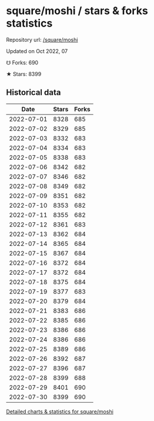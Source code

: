 # square/moshi / stars & forks statistics

Repository url: [/square/moshi](https://github.com/square/moshi)

Updated on Oct 2022, 07

☋ Forks: 690

★ Stars: 8399

## Historical data
| Date | Stars | Forks |
|------|-------|-------|
| 2022-07-01 | 8328 | 685 | 
| 2022-07-02 | 8329 | 685 | 
| 2022-07-03 | 8332 | 683 | 
| 2022-07-04 | 8334 | 683 | 
| 2022-07-05 | 8338 | 683 | 
| 2022-07-06 | 8342 | 682 | 
| 2022-07-07 | 8346 | 682 | 
| 2022-07-08 | 8349 | 682 | 
| 2022-07-09 | 8351 | 682 | 
| 2022-07-10 | 8353 | 682 | 
| 2022-07-11 | 8355 | 682 | 
| 2022-07-12 | 8361 | 683 | 
| 2022-07-13 | 8362 | 684 | 
| 2022-07-14 | 8365 | 684 | 
| 2022-07-15 | 8367 | 684 | 
| 2022-07-16 | 8372 | 684 | 
| 2022-07-17 | 8372 | 684 | 
| 2022-07-18 | 8375 | 684 | 
| 2022-07-19 | 8377 | 683 | 
| 2022-07-20 | 8379 | 684 | 
| 2022-07-21 | 8383 | 686 | 
| 2022-07-22 | 8385 | 686 | 
| 2022-07-23 | 8386 | 686 | 
| 2022-07-24 | 8386 | 686 | 
| 2022-07-25 | 8389 | 686 | 
| 2022-07-26 | 8392 | 687 | 
| 2022-07-27 | 8396 | 687 | 
| 2022-07-28 | 8399 | 688 | 
| 2022-07-29 | 8401 | 690 | 
| 2022-07-30 | 8399 | 690 | 


[Detailed charts & statistics for square/moshi](https://reviewgithub.com/rep/square/moshi)
